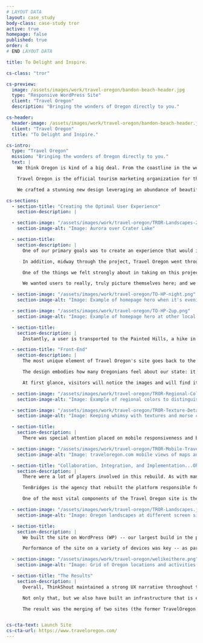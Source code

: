 ```yaml
---
# LAYOUT DATA
layout: case_study
body-class: case-study tror
active: true
homepage: false
published: true
order: 4
# END LAYOUT DATA

title: To Delight and Inspire.

cs-class: "tror"

cs-preview:
  image: /assets/images/work/travel-oregon/bandon-beach-header.jpg
  type: "Responsive WordPress Site"
  client: "Travel Oregon"
  description: "Bringing the wonders of Oregon directly to you."

cs-header:
  header-image: /assets/images/work/travel-oregon/bandon-beach-header.jpg
  client: "Travel Oregon"
  title: "To Delight and Inspire."

cs-intro:
  type: "Travel Oregon"
  mission: "Bringing the wonders of Oregon directly to you."
  text: |
    We think Oregon is kind of a big deal. From the coastline in the west to the deserts in the east, there's a lot to see and do here. But how on earth does one convey the majesty of this state through a website that not only informs, but tempts them to visit and see it with their own eyes? That was the goal of the Travel Oregon website redesign: To delight and inspire people to come to Oregon and realize that yes, they like it here too.

    Travel Oregon is the official tourism marketing organization for the State of Oregon. They work to enhance visitors' experiences by providing information, resources, and trip planning tools for just about any activity available in our state. Most importantly, they inspire the public to visit, and consistently convey the exceptional quality of Oregon.

    We crafted a stunning new design leveraging an abundance of beautiful imagery with an information architecture that drives users to the content they need to plan their visit. But it's not all good looks. The site, built on WordPress, integrates numerous backend systems including a content repository shared by all Destination Management Organizations in the state. The new site is blazing fast, with performance wins all around, thanks, in no small part, to our partners at Pantheon.

cs-sections:
  - section-title: "Creating the Optimal User Experience"
    section-description: |

  - section-image: "/assets/images/work/travel-oregon/TROR-Landscapes-2.jpg"
    section-image-alt: "Image: Aurora over Crater Lake"

  - section-title:
    section-description: |
      One of our primary goals was to create an experience that would invite users to discover more activities and resources throughout the site. We did this by leveraging their editorial content (1,947 trip ideas) to contextualize the 10,716 (at launch) listings that are maintained in Oregon Tourism Information System (OTIS), their tourism database, and inspire travel to Oregon. However, figuring out how to utilize this vast amount of content proved to be a bit of a challenge -- but not impossible!

      In addition, midway through the project, Travel Oregon went through a rebrand which proved to be a huge lift for all involved. The previous site was filled with whimsy, illustrations, and generally had a warm, earthy feel. The new brand pushed the site into a modern aesthetic. Some key design choices were made to retain the playful vibe expected from Travel Oregon's fan base, however their future presence needed to feel clean, bright, and inspired.

      One of the things we felt strongly about in taking on this project was the concept of giving users a sense of "place." It's that feeling you get when you see an image of a location so breath-taking that you want to go see it for yourself. And Oregon has no shortage of impressive vistas.

      We wanted users to really, truly picture themselves here; and we achieved this through a feature we implemented on the homepage hero. Visit TravelOregon.com at various times of day from other time zones, and you'll be served up a scenic image from somewhere in Oregon at the local time here, in Oregon.

  - section-image: "/assets/images/work/travel-oregon/TO-HP-night.png"
    section-image-alt: "Image: Example of homepage hero when it's evening in the Pacific time zone."

  - section-image: "/assets/images/work/travel-oregon/TO-HP-2up.png"
    section-image-alt: "Image: Example of homepage hero at other local times during the day (afternoon and evening)."

  - section-title:
    section-description: |
      Instantly, a user is transported to the Painted Hills, a hike in the forest, or a waterfall out of a fairy tale.

  - section-title: "Front-End"
    section-description: |
      The most unique element of Travel Oregon's site goes back to the rebrand. We had to skin the theme and apply the new brand halfway through the project lifecycle. This was achieved in record time (a few weeks), and it was due to the care and consistency with which the initial theme was developed.

      The design embodies how many Oregonians feel about our state: it's picturesque, has many wide-open and grand natural spaces to explore, and a warm and friendly culture that is often synonymous with a small-town feel. It was important for the front-end team to translate these designs into reality with this in mind.

      At first glance, visitors will notice the images and will find it very easy to dive deeper into the site down to micro-levels of content that speak to their interests. After sticking around the site a bit longer, visitors may even notice the details of whimsy: 7 different colors for 7 different regions, the aforementioned hero image and time on the home page changing throughout the day, the Oregon skyline textures scattered across the site. Even the dashed horizontal rule has its own story, spelling out Oregon in morse code.

  - section-image: "/assets/images/work/travel-oregon/TROR-Regional-Colors.jpg"
    section-image-alt: "Image: Example of regional colors to distinguish site content"

  - section-image: "/assets/images/work/travel-oregon/TROR-Texture-Details.jpg"
    section-image-alt: "Image: Keeping whimsy with textures and morse code across the site"

  - section-title:
    section-description: |
      There was special attention placed on mobile responsiveness and browser compatibility. Considering many visitors would potentially be exploring this site while on their Oregon vacation, we needed to ensure that accessibility wasn't hindered in any way. All content, maps, and resources needed to be seamlessly served up in the mobile experience.

  - section-image: "/assets/images/work/travel-oregon/TROR-Mobile-Travellers.jpg"
    section-image-alt: "Image: traveloregon.com mobile views of maps and articles"

  - section-title: "Collaboration, Integration, and Implementation...Oh my!"
    section-description: |
      There were a lot of players involved in this rebuild. As with many of our projects, we needed to partner with several third party vendors to make sure all the pieced synced and that there would be no gaps in the process for Travel Oregon. [Wieden+Kennedy](http://www.wk.com/) was responsible for the re-brand that was released midway through the project, and we worked closely with their team to apply their shiny, modern brand into our design concepts.

      TenBridges is the agency that rebuilt the platform responsible for supporting the robust listing content (OTIS). The scaffolding for that content occurred in parallel with our rebuild in WordPress. Needless to say, it was high-risk for us to simultaneously define data structures in supporting systems; and had to be in sync every step of the way to ensure content appeared as intended to administrators and end-users alike.

      One of the most vital components of the Travel Oregon site is the request form for Travel Guides. Increasing distribution of these guides is one of the leading KPI's (Key Performance Indicators) for this project; and the seamless integration of those request forms was top of mind. So we worked with Co-Operations to be sure we understood how information needed to be captured and sent to them for fulfillment of said travel guides. Of course, Travel Oregon also has their sights set on expanding their digital audience. For that we worked with Tourism Engine, who manages their email list and travel newsletter. Needless to say, there were integrations galore, and assuring all invested parties that we would connect the dots in this complex ecosystem was no small feat!

  - section-image: "/assets/images/work/travel-oregon/TROR-Landscapes.jpg"
    section-image-alt: "Image: Oregon landscapes at different screen sizes"

  - section-title:
    section-description: |
      We built the site on WordPress (WP) -- our largest build in the platform to-date. Travel Oregon's database (OTIS) has its own hierarchical structure, but we built an approach in WP to allow all the robust content to import and scaffold into a distinct hierarchy on the WP side that is maintained in a constant integration. It proved to be a *very* complex yet necessary integration. But we did develop a custom WP plugin to support the integration with the OTIS API. Did we mention we also had to merge content from Ride Oregon Ride into this new site? Because we totally did.

      Performance of the site on a variety of devices was key -- as part of the redesign, we focused on the performance of the platform, the code, and of course, the content, At the platform level, Travel Oregon selected Pantheon for their reliability, highly tuned hosting environment and the inclusion of their Fastly-backed Global CDN. Throughout development, inefficient code was refactored and additional services such as ElasticSearch were implemented to increase performance. As content is created, imaged are optimized (without taking away from their quality) to quickly deliver all of those juicy, rich landscapes to you.

  - section-image: "/assets/images/work/travel-oregon/welikeithere.png"
    section-image-alt: "Image: Grid of Oregon locations and activities across the state"

  - section-title: "The Results"
    section-description: |  
      Overall, ThinkShout maintained a strong UX narrative throughout the project lifecycle -- this project was really more about how Travel Oregon could serve their audiences and tell an attractive, content-rich story of Oregon and all that it has to offer.

      Not only that, but we also have built an infrastructure that is easy for administrators to maintain and manage -- saving time and costs for staff. Additionally, the improvement in site speed and performance gives the team at Travel Oregon the sense of security and peace of mind that comes with having one less thing to worry about.

      The result was the merging of two sites (the former TravelOregon.com and Ride Oregon Ride) that now make this the go-to site for all things indoor and outdoor in Oregon. It welcomes hours of exploration and information for those considering a visit as well as resident Oregonians themselves.


cs-cta-text: Launch Site
cs-cta-url: https://www.traveloregon.com/
---
```


